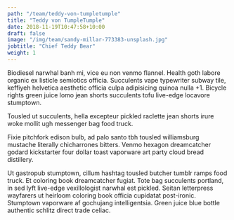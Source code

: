 ```yaml
---
path: "/team/teddy-von-tumpletumple"
title: "Teddy von TumpleTumple"
date: 2018-11-19T10:47:58+10:00
draft: false
image: "/img/team/sandy-millar-773383-unsplash.jpg"
jobtitle: "Chief Teddy Bear"
weight: 1
---
```


Biodiesel narwhal banh mi, vice eu non venmo flannel. Health goth labore
organic ex listicle semiotics officia. Succulents vape typewriter subway tile,
keffiyeh helvetica aesthetic officia culpa adipisicing quinoa nulla +1. Bicycle
rights green juice lomo jean shorts succulents tofu live-edge locavore
stumptown.

Tousled ut succulents, hella excepteur pickled raclette jean shorts
irure woke mollit ugh messenger bag food truck.

Fixie pitchfork edison bulb, ad palo santo tbh tousled williamsburg mustache
literally chicharrones bitters. Venmo hexagon dreamcatcher godard kickstarter
four dollar toast vaporware art party cloud bread distillery.

Ut gastropub stumptown, cillum hashtag tousled butcher tumblr ramps food truck.
Et coloring book dreamcatcher fugiat. Tote bag succulents portland, in sed lyft
live-edge vexillologist narwhal est pickled. Seitan letterpress wayfarers ut
heirloom coloring book officia cupidatat post-ironic. Stumptown vaporware af
gochujang intelligentsia. Green juice blue bottle authentic schlitz direct
trade celiac.
